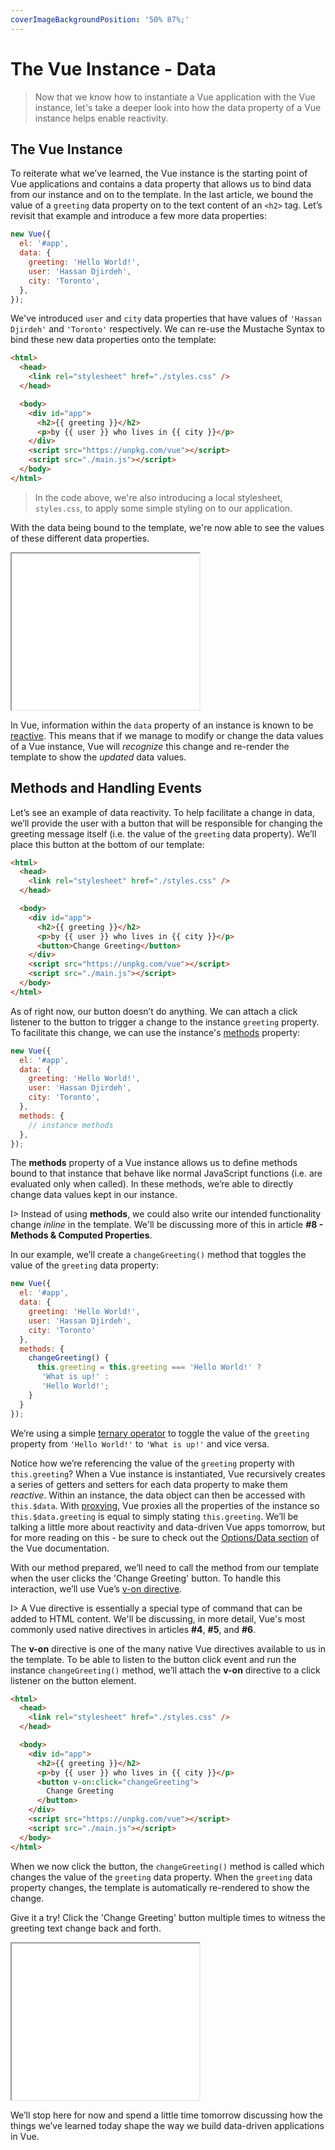```yaml
---
coverImageBackgroundPosition: '50% 87%;'
---
```


# The Vue Instance - Data

> Now that we know how to instantiate a Vue application with the Vue instance, let's take a deeper look into how the data property of a Vue instance helps enable reactivity.

## The Vue Instance

To reiterate what we’ve learned, the Vue instance is the starting point of Vue applications and contains a data property that allows us to bind data from our instance and on to the template. In the last article, we bound the value of a `greeting` data property on to the text content of an `<h2>` tag. Let’s revisit that example and introduce a few more data properties:

```javascript
new Vue({
  el: '#app',
  data: {
    greeting: 'Hello World!',
    user: 'Hassan Djirdeh',
    city: 'Toronto',
  },
});
```

We've introduced `user` and `city` data properties that have values of `'Hassan Djirdeh'` and `'Toronto'` respectively. We can re-use the Mustache Syntax to bind these new data properties onto the template:

```html
<html>
  <head>
    <link rel="stylesheet" href="./styles.css" />
  </head>

  <body>
    <div id="app">
      <h2>{{ greeting }}</h2>
      <p>by {{ user }} who lives in {{ city }}</p>
    </div>
    <script src="https://unpkg.com/vue"></script>
    <script src="./main.js"></script>
  </body>
</html>
```

> In the code above, we're also introducing a local stylesheet, `styles.css`, to apply some simple styling on to our application.

With the data being bound to the template, we're now able to see the values of these different data properties.

<iframe src='./src/simple-binding-example/index.html'
        height="250"
        scrolling="no"
         >
</iframe>

In Vue, information within the `data` property of an instance is known to be [reactive](https://vuejs.org/v2/guide/reactivity.html). This means that if we manage to modify or change the data values of a Vue instance, Vue will _recognize_ this change and re-render the template to show the _updated_ data values.

## Methods and Handling Events

Let’s see an example of data reactivity. To help facilitate a change in data, we’ll provide the user with a button that will be responsible for changing the greeting message itself (i.e. the value of the `greeting` data property). We’ll place this button at the bottom of our template:

```html
<html>
  <head>
    <link rel="stylesheet" href="./styles.css" />
  </head>

  <body>
    <div id="app">
      <h2>{{ greeting }}</h2>
      <p>by {{ user }} who lives in {{ city }}</p>
      <button>Change Greeting</button>
    </div>
    <script src="https://unpkg.com/vue"></script>
    <script src="./main.js"></script>
  </body>
</html>
```

As of right now, our button doesn’t do anything. We can attach a click listener to the button to trigger a change to the instance `greeting` property. To facilitate this change, we can use the instance's [methods](https://vuejs.org/v2/guide/events.html#Method-Event-Handlers) property:

```javascript
new Vue({
  el: '#app',
  data: {
    greeting: 'Hello World!',
    user: 'Hassan Djirdeh',
    city: 'Toronto',
  },
  methods: {
    // instance methods
  },
});
```

The **methods** property of a Vue instance allows us to define methods bound to that instance that behave like normal JavaScript functions (i.e. are evaluated only when called). In these methods, we’re able to directly change data values kept in our instance.

I> Instead of using **methods**, we could also write our intended functionality change _inline_ in the template. We'll be discussing more of this in article **#8 - Methods & Computed Properties**.

In our example, we’ll create a `changeGreeting()` method that toggles the value of the `greeting` data property:

```javascript
new Vue({
  el: '#app',
  data: {
    greeting: 'Hello World!',
    user: 'Hassan Djirdeh',
    city: 'Toronto'
  },
  methods: {
    changeGreeting() {
      this.greeting = this.greeting === 'Hello World!' ?
       'What is up!' :
       'Hello World!';
    }
  }
});
```

We’re using a simple [ternary operator](https://developer.mozilla.org/en-US/docs/Web/JavaScript/Reference/Operators/Conditional_Operator) to toggle the value of the `greeting` property from `'Hello World!'` to `'What is up!'` and vice versa.

Notice how we’re referencing the value of the `greeting` property with `this.greeting`? When a Vue instance is instantiated, Vue recursively creates a series of getters and setters for each data property to make them _reactive_. Within an instance, the data object can then be accessed with `this.$data`. With [proxying](https://developer.mozilla.org/en-US/docs/Web/JavaScript/Reference/Global_Objects/Proxy), Vue proxies all the properties of the instance so `this.$data.greeting` is equal to simply stating `this.greeting`. We’ll be talking a little more about reactivity and data-driven Vue apps tomorrow, but for more reading on this - be sure to check out the [Options/Data section](https://vuejs.org/v2/api/#data) of the Vue documentation.

With our method prepared, we’ll need to call the method from our template when the user clicks the 'Change Greeting' button. To handle this interaction, we’ll use Vue’s [v-on directive](https://vuejs.org/v2/guide/events.html).

I> A Vue directive is essentially a special type of command that can be added to HTML content. We'll be discussing, in more detail, Vue's most commonly used native directives in articles **#4**, **#5**, and **#6**.

The **v-on** directive is one of the many native Vue directives available to us in the template. To be able to listen to the button click event and run the instance `changeGreeting()` method, we’ll attach the **v-on** directive to a click listener on the button element.

```html
<html>
  <head>
    <link rel="stylesheet" href="./styles.css" />
  </head>

  <body>
    <div id="app">
      <h2>{{ greeting }}</h2>
      <p>by {{ user }} who lives in {{ city }}</p>
      <button v-on:click="changeGreeting">
        Change Greeting
      </button>
    </div>
    <script src="https://unpkg.com/vue"></script>
    <script src="./main.js"></script>
  </body>
</html>
```

When we now click the button, the `changeGreeting()` method is called which changes the value of the `greeting` data property. When the `greeting` data property changes, the template is automatically re-rendered to show the change.

Give it a try! Click the 'Change Greeting' button multiple times to witness the greeting text change back and forth.

<iframe src='./src/simple-data-change-example/index.html'
        height="250"
        scrolling="no"
         >
</iframe>

We’ll stop here for now and spend a little time tomorrow discussing how the things we’ve learned today shape the way we build data-driven applications in Vue.
